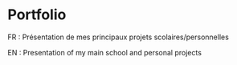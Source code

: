 # Portfolio
FR : Présentation de mes principaux projets scolaires/personnelles



EN : Presentation of my main school and personal projects
